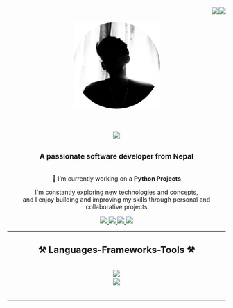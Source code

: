<img align="right" src="https://visitcount.itsvg.in/api?id=kushal1o1&icon=5&color=1&pretty=true" />
<img align="right" src="https://visitcount.itsvg.in/api?id=kushal1o1&label=Profile%20Views&icon=5&pretty=true" />

<br/>
<br />
<div align="center">
  <img height="200" src="./shadowMe.png"  />
</div>

<h1 align="center">
    <img src="https://readme-typing-svg.herokuapp.com/?font=Righteous&size=35&center=true&vCenter=true&width=500&height=70&duration=4000&lines=Hi+There!+👋;+I'm+Kushal+Baral!;" />
</h1>

<h3 align="center">A passionate software developer  from Nepal</h3>

<br/>

<div align="center">
 🔭 I’m currently working on  a <strong>Python Projects</strong>
 
I'm  constantly exploring new technologies and concepts,        
and I enjoy building and improving my skills through  personal and collaborative projects


 
 </div>
 
<div align="center"> 
  <a href="mailto:share.kushal1o1@gmail.com">
    <img src="https://img.shields.io/badge/Gmail-333333?style=for-the-badge&logo=gmail&logoColor=red" />
  </a>
      <a href="https://twitter.com/kushal1o1" target="_blank">
    <img src="https://img.shields.io/badge/Twitter-1DA1F2?style=for-the-badge&logo=twitter&logoColor=white" target="_blank" />
  </a>
  <a href="https://linkedin.com/in/kushalbaral" target="_blank">
    <img src="https://img.shields.io/badge/LinkedIn-0077B5?style=for-the-badge&logo=linkedin&logoColor=white" target="_blank" />
  </a>
  <a href="https://kusal.vercel.app" target="_blank">
     <img src="https://img.shields.io/badge/Portfolio-FF5722?style=for-the-badge&logo=todoist&logoColor=white" target="_blank" />
  </a>
</div>

 <hr/>
 
<h2 align="center">⚒️ Languages-Frameworks-Tools ⚒️</h2>
<br/>
<div align="center">
    <img src="https://skillicons.dev/icons?i=python,javascript,django,typescript,java,mysql" /><br>
    <img src="https://skillicons.dev/icons?i=react,bootstrap,html,css,vscode,github,figma,tailwind,git" />

</div>

<br/>

<hr/>
